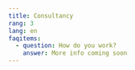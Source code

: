 ```yaml
---
title: Consultancy
rang: 3
lang: en
faqitems:
  - question: How do you work?
    answer: More info coming soon
---
```

